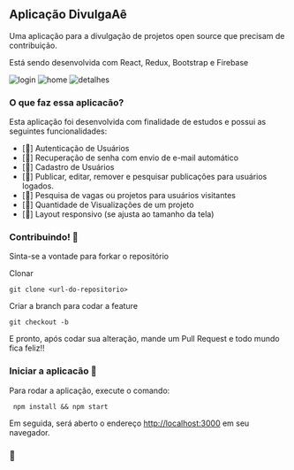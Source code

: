 ## Aplicação  DivulgaAê
Uma aplicação para a divulgação de projetos open source que precisam de contribuição.

Está sendo desenvolvida com React, Redux, Bootstrap e Firebase


   ![login](https://user-images.githubusercontent.com/51326247/85181772-22934180-b25d-11ea-8768-c4f65c1ec827.PNG)
   ![home](https://user-images.githubusercontent.com/51326247/85181539-941ec000-b25c-11ea-97a6-47927686d2c3.PNG)
   ![detalhes](https://user-images.githubusercontent.com/51326247/85181557-9c76fb00-b25c-11ea-9cb5-7d2e5d05ee16.PNG)
### O que faz essa aplicacão?
Esta aplicação foi desenvolvida com finalidade de estudos e possui as seguintes funcionalidades:

* [:key:] Autenticação de Usuários
* [:email:] Recuperação de senha com envio de e-mail automático
* [:bust_in_silhouette:] Cadastro de Usuários
* [:memo:] Publicar, editar, remover e pesquisar publicações para usuários logados.
* [:mag_right:] Pesquisa de vagas ou projetos para usuários visitantes 
* [:eyes:] Quantidade de Visualizações de um projeto
* [:calling:] Layout responsivo (se ajusta ao tamanho da tela)


### Contribuindo! :thought_balloon:

Sinta-se a vontade para forkar o repositório


Clonar
```console
git clone <url-do-repositorio>
```

Criar a branch para codar a feature
```console
git checkout -b 
```

E pronto, após codar sua alteração, mande um Pull Request e todo mundo fica feliz!!



### Iniciar a aplicacão :checkered_flag:

Para rodar a aplicação, execute o comando: <br>
```console
 npm install && npm start
```

Em seguida, será aberto o endereço [http://localhost:3000](http://localhost:3000) em seu navegador.

### :clap:
